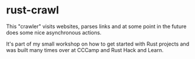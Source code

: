 # rust-crawl
This "crawler" visits websites, parses links and at some point in the future does some nice asynchronous actions.

It's part of my small workshop on how to get started with Rust projects and was built many times over at CCCamp and Rust Hack and Learn.
